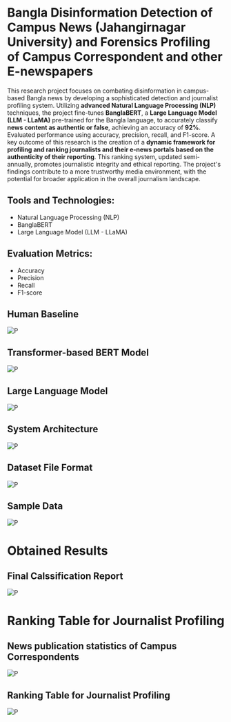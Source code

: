# Bangla Disinformation Detection of Campus News (Jahangirnagar University) and Forensics Profiling of Campus Correspondent and other E-newspapers

This research project focuses on combating disinformation in campus-based Bangla news by developing a sophisticated detection and journalist profiling system. Utilizing **advanced Natural Language Processing (NLP)** techniques, the project fine-tunes **BanglaBERT**, a **Large Language Model (LLM - LLaMA)** pre-trained for the Bangla language, to accurately classify **news content as authentic or false**, achieving an accuracy of **92%**. Evaluated performance using accuracy, precision, recall, and F1-score. A key outcome of this research is the creation of a **dynamic framework for profiling and ranking journalists and their e-news portals based on the authenticity of their reporting**. This ranking system, updated semi-annually, promotes journalistic integrity and ethical reporting. The project's findings contribute to a more trustworthy media environment, with the potential for broader application in the overall journalism landscape.

## Tools and Technologies:

* Natural Language Processing (NLP)
* BanglaBERT
* Large Language Model (LLM - LLaMA)

## Evaluation Metrics:

* Accuracy
* Precision
* Recall
* F1-score

## Human Baseline
![P](HumanBaseline.png)

## Transformer-based BERT Model
![P](BERTmechanism.png)

## Large Language Model
![P](LLMmechanism.png)

## System Architecture
![P](SystemArchitecture.png)

## Dataset File Format
![P](DatasetFileFormat.png)

## Sample Data
![P](SampleData.png)

# Obtained Results

## Final Calssification Report
![P](ClassificationReportV1.png)

# Ranking Table for Journalist Profiling

## News publication statistics of Campus Correspondents
![P](NewspublicationstatisticsofCampusCorrespondents.png)

## Ranking Table for Journalist Profiling
![P](RankingTableforJournalistProfiling.png)







